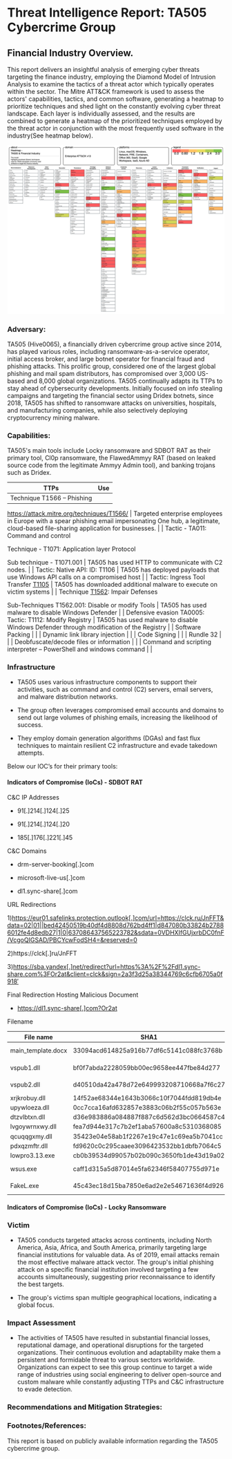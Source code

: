# Threat Intelligence Report: TA505 Cybercrime Group 

## Financial Industry Overview. 

This report delivers an insightful analysis of emerging cyber threats targeting the finance industry, employing the Diamond Model of Intrusion Analysis to examine the tactics of a threat actor which typically operates within the sector. The Mitre ATT&CK framework is used to assess the actors' capabilities, tactics, and common software, generating a heatmap to prioritize techniques and shed light on the constantly evolving cyber threat landscape. Each layer is individually assessed, and the results are combined to generate a heatmap of the prioritized techniques employed by the threat actor in conjunction with the most frequently used software in the industry(See heatmap below). 

![Heatmap](https://github.com/saifpatell/Threat-Intel-Report/blob/main/ATT%26CK%20Heatmap.png)

### Adversary: 

TA505 (Hive0065), a financially driven cybercrime group active since 2014, has played various roles, including ransomware-as-a-service operator, initial access broker, and large botnet operator for financial fraud and phishing attacks. This prolific group, considered one of the largest global phishing and mail spam distributors, has compromised over 3,000 US-based and 8,000 global organizations. TA505 continually adapts its TTPs to stay ahead of cybersecurity developments. Initially focused on info stealing campaigns and targeting the financial sector using Dridex botnets, since 2018, TA505 has shifted to ransomware attacks on universities, hospitals, and manufacturing companies, while also selectively deploying cryptocurrency mining malware. 

### Capabilities:  

TA505's main tools include Locky ransomware and SDBOT RAT as their primary tool, Cl0p ransomware, the FlawedAmmyy RAT (based on leaked source code from the legitimate Ammyy Admin tool), and banking trojans such as Dridex. 

| TTPs                                                                                                                                | Use                                                                                                                                                           |
| ----------------------------------------------------------------------------------------------------------------------------------- | ------------------------------------------------------------------------------------------------------------------------------------------------------------- |
| Technique T1566 – Phishing 

https://attack.mitre.org/techniques/T1566/                                                             | Targeted enterprise employees in Europe with a spear phishing email impersonating One hub, a legitimate, cloud-based file-sharing application for businesses. |
| Tactic - TA011: Command and control 

Technique - T1071: Application layer Protocol 

Sub technique - T1071.001                     | TA505 has used HTTP to communicate with C2 nodes.                                                                                                             |
| Tactic: Native API: ID: T1106                                                                                                       | TA505 has deployed payloads that use Windows API calls on a compromised host                                                                                  |
| Tactic: Ingress Tool Transfer [T1105](https://attack.mitre.org/techniques/T1105)                                                    | TA505 has downloaded additional malware to execute on victim systems                                                                                          |
| Technique [T1562](https://attack.mitre.org/techniques/T1562/): Impair Defenses  

Sub-Techniques T1562.001: Disable or modify Tools | TA505 has used malware to disable Windows Defender                                                                                                            |
| Defensive evasion TA0005: Tactic: T1112: Modify Registry                                                                            | TA505 has used malware to disable Windows Defender through modification of the Registry                                                                       |
| Software Packing                                                                                                                    |                                                                                                                                                               |
| Dynamic link library injection                                                                                                      |                                                                                                                                                               |
| Code Signing                                                                                                                        |                                                                                                                                                               |
| Rundle 32                                                                                                   |                                                                                                                                                               |
| Deobfuscate/decode files or information                                                                                             |                                                                                                                                                               |
| Command and scripting interpreter – PowerShell and windows command                                                                  |                                                                                                                                                               |
### Infrastructure 

- TA505 uses various infrastructure components to support their activities, such as command and control (C2) servers, email servers, and malware distribution networks. 

- The group often leverages compromised email accounts and domains to send out large volumes of phishing emails, increasing the likelihood of success. 

- They employ domain generation algorithms (DGAs) and fast flux techniques to maintain resilient C2 infrastructure and evade takedown attempts. 

Below our IOC’s for their primary tools: 

#### Indicators of Compromise (IoCs) - SDBOT RAT 

C&C IP Addresses 

- 91[.]214[.]124[.]25 

- 91[.]214[.]124[.]20 

- 185[.]176[.]221[.]45 

C&C Domains 

- drm-server-booking[.]com 

- microsoft-live-us[.]com 

- dl1.sync-share[.]com 

URL Redirections 

1)https://eur01.safelinks.protection.outlook[.]com/url=https://clck.ru/JnFFT&data=02|01||bed42450519b40df4d8808d762bd4ff1|d847080b33824b27886012fe4d8edb27|1|0|637086437565223782&sdata=0VDHXIfGUjxrbDC0fnF/VcgoQIGSAD/PBCYcwFodSH4=&reserved=0 

2)https://clck[.]ru/JnFFT 

3)https://sba.yandex[.]net/redirect?url=https%3A%2F%2Fdl1.sync-share.com%3FOr2at&client=clck&sign=2a3f3d25a38344769c6cfb6705a0f918′ 

Final Redirection Hosting Malicious Document 

- https://dl1.sync-share[.]com?Or2at 

Filename

| File name          | SHA1                                     | Description               |
| ------------------ | ---------------------------------------- | ------------------------- |
| main_template.docx | 33094acd614825a916b77df6c5141c088fc3768b | Malicious document        |
| vspub1.dll         | bf0f7abda2228059bb00ec9658ee447fbe84d277 | CobaltStrike similarities |
| vspub2.dll         | d40510da42a478d72e649993208710668a7f6c27 | CobaltStrike similarities |
| xrjkrobuy.dll      | 14f52ae68344e1643b3066c10f7044fdd819db4e | SDBot RAT                 |
| upywloeza.dll      | 0cc7cca16afd632857e3883c06b2f55c057b563e | SDBot RAT                 |
| dtzvlbtxn.dll      | d36e983886a084887f887c6d562d3bc0664587c4 | SDBot RAT                 |
| lvgoywrnxwy.dll    | fea7d944e317c7b2ef1aba57600a8c5310368085 | SDBot RAT                 |
| qcuqqgxmy.dll      | 35423e04e58ab1f2267e19c47e1c69ea5b7041cc | SDBot RAT                 |
| pdxqzmftr.dll      | fd9620c0c295caaee3096423532bb1dbfb7064c5 | SDBot RAT                 |
| lowpro3.13.exe     | cb0b39534d99057b02b090c3650fb1de43d19a02 | Binary                    |
| wsus.exe           | caff1d315a5d87014e5fa62346f58407755d971e | Meterpreter stager        |
| FakeL.exe          | 45c43ec18d15ba7850e6ad2e2e54671636f4d926 | Password Stealer          |

#### Indicators of Compromise (IoCs) - Locky Ransomware 

 

### Victim 

- TA505 conducts targeted attacks across continents, including North America, Asia, Africa, and South America, primarily targeting large financial institutions for valuable data. As of 2019, email attacks remain the most effective malware attack vector. The group's initial phishing attack on a specific financial institution involved targeting a few accounts simultaneously, suggesting prior reconnaissance to identify the best targets. 

- The group's victims span multiple geographical locations, indicating a global focus. 

### Impact Assessment 

- The activities of TA505 have resulted in substantial financial losses, reputational damage, and operational disruptions for the targeted organizations. Their continuous evolution and adaptability make them a persistent and formidable threat to various sectors worldwide. Organizations can expect to see this group continue to target a wide range of industries using social engineering to deliver open-source and custom malware while constantly adjusting TTPs and C&C infrastructure to evade detection. 

### Recommendations and Mitigation Strategies: 

 

 

 

 

 

### Footnotes/References: 

This report is based on publicly available information regarding the TA505 cybercrime group. 


 
